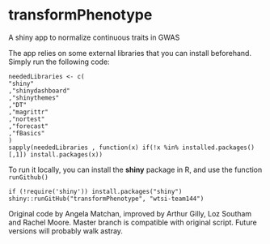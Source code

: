# transformPhenotype
A shiny app to normalize continuous traits in GWAS

The app relies on some external libraries that you can install beforehand.
Simply run the following code:
```{r}
neededLibraries <- c(
"shiny"
,"shinydashboard"
,"shinythemes"
,"DT"
,"magrittr"
,"nortest"
,"forecast"
,"fBasics"
)
sapply(neededLibraries , function(x) if(!x %in% installed.packages()[,1]) install.packages(x))
```

To run it locally, you can install the **shiny** package in R, and
use the function `runGithub()`
```{r}
if (!require('shiny')) install.packages("shiny")
shiny::runGitHub("transformPhenotype", "wtsi-team144")
```
Original code by Angela Matchan, improved by Arthur Gilly, Loz Southam and Rachel Moore.
Master branch is compatible with original script. Future versions will probably walk astray.
